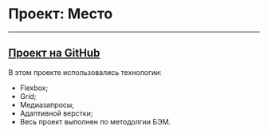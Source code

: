 # Проект: Место
------------------------
[Проект на GitHub](https://prostoigor.github.io/Russian_travel/)
-----------------------
В этом проекте использовались технологии:
 - Flexbox;
 - Grid;
 - Медиазапросы;
 - Адаптивной верстки;
 - Весь проект выполнен по методолгии БЭМ.

